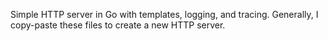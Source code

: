 Simple HTTP server in Go with templates, logging, and tracing. Generally, I copy-paste these files to create a new HTTP server.
